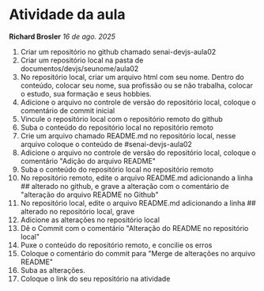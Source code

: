 # Atividade da aula
**Richard Brosler**
*16 de ago. 2025*

1. Criar um repositório no github chamado senai-devjs-aula02
2. Criar um repositório local na pasta de documentos/devjs/seunome/aula02
3. No repositório local, criar um arquivo html com seu nome. Dentro do conteúdo, colocar seu nome, sua profissão ou se não trabalha, colocar o estudo, sua formação e seus hobbies.
4. Adicione o arquivo no controle de versão do repositório local, coloque o comentário de commit inicial
5. Vincule o repositório local com o repositório remoto do github
6. Suba o conteúdo do repositório local no repositório remoto
7. Crie um arquivo chamado README.md no repositório local, nesse arquivo coloque o conteúdo de #senai-devjs-aula02
8. Adicione o arquivo no controle de versão do repositório local, coloque o comentário "Adição do arquivo README"
9. Suba o conteúdo do repositório local no repositório remoto
10. No repositório remoto, edite o arquivo README.md adicionando a linha ## alterado no github, e grave a alteração com o comentário de "alteração do arquivo README no Github"
11. No repositório local, edite o arquivo README.md adicionando a linha ## alterado no repositório local, grave
12. Adicione as alterações no repositório local
13. Dê o Commit com o comentário "Alteração do README no repositório local"
14. Puxe o conteúdo do repositório remoto, e concilie os erros
15. Coloque o comentário do commit para "Merge de alterações no arquivo README"
16. Suba as alterações.
17. Coloque o link do seu repositório na atividade